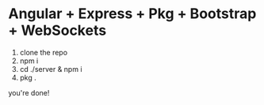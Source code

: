 # Angular + Express + Pkg + Bootstrap + WebSockets

1. clone the repo
2. npm i
3. cd ./server & npm i
4. pkg .

you're done!
